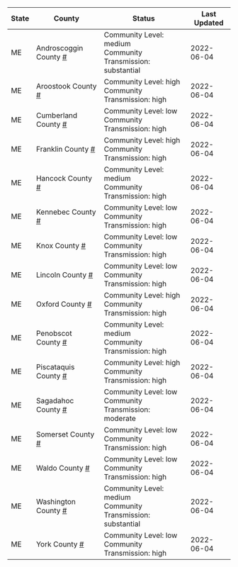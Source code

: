 State | County | Status | Last Updated
--- | --- | --- | --- 
ME | Androscoggin County <a href="#androscoggin_county">#</a> | <a name="androscoggin_county"></a>Community Level: medium<br/>Community Transmission: substantial | 2022-06-04
ME | Aroostook County <a href="#aroostook_county">#</a> | <a name="aroostook_county"></a>Community Level: high<br/>Community Transmission: high | 2022-06-04
ME | Cumberland County <a href="#cumberland_county">#</a> | <a name="cumberland_county"></a>Community Level: low<br/>Community Transmission: high | 2022-06-04
ME | Franklin County <a href="#franklin_county">#</a> | <a name="franklin_county"></a>Community Level: high<br/>Community Transmission: high | 2022-06-04
ME | Hancock County <a href="#hancock_county">#</a> | <a name="hancock_county"></a>Community Level: medium<br/>Community Transmission: high | 2022-06-04
ME | Kennebec County <a href="#kennebec_county">#</a> | <a name="kennebec_county"></a>Community Level: low<br/>Community Transmission: high | 2022-06-04
ME | Knox County <a href="#knox_county">#</a> | <a name="knox_county"></a>Community Level: low<br/>Community Transmission: high | 2022-06-04
ME | Lincoln County <a href="#lincoln_county">#</a> | <a name="lincoln_county"></a>Community Level: low<br/>Community Transmission: high | 2022-06-04
ME | Oxford County <a href="#oxford_county">#</a> | <a name="oxford_county"></a>Community Level: high<br/>Community Transmission: high | 2022-06-04
ME | Penobscot County <a href="#penobscot_county">#</a> | <a name="penobscot_county"></a>Community Level: medium<br/>Community Transmission: high | 2022-06-04
ME | Piscataquis County <a href="#piscataquis_county">#</a> | <a name="piscataquis_county"></a>Community Level: high<br/>Community Transmission: high | 2022-06-04
ME | Sagadahoc County <a href="#sagadahoc_county">#</a> | <a name="sagadahoc_county"></a>Community Level: low<br/>Community Transmission: moderate | 2022-06-04
ME | Somerset County <a href="#somerset_county">#</a> | <a name="somerset_county"></a>Community Level: low<br/>Community Transmission: high | 2022-06-04
ME | Waldo County <a href="#waldo_county">#</a> | <a name="waldo_county"></a>Community Level: low<br/>Community Transmission: high | 2022-06-04
ME | Washington County <a href="#washington_county">#</a> | <a name="washington_county"></a>Community Level: medium<br/>Community Transmission: substantial | 2022-06-04
ME | York County <a href="#york_county">#</a> | <a name="york_county"></a>Community Level: low<br/>Community Transmission: high | 2022-06-04

